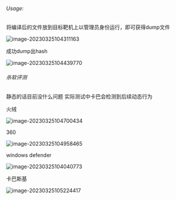 

###### Usage:

将编译后的文件放到目标靶机上以管理员身份运行，即可获得dump文件

![image-20230325104311163](C:\Users\87251\AppData\Roaming\Typora\typora-user-images\image-20230325104311163.png)

成功dump出hash

![image-20230325104439770](C:\Users\87251\AppData\Roaming\Typora\typora-user-images\image-20230325104439770.png)





###### 杀软评测

静态的话目前没什么问题 实际测试中卡巴会检测到后续动态行为

火绒

![image-20230325104700434](C:\Users\87251\AppData\Roaming\Typora\typora-user-images\image-20230325104700434.png)

360

![image-20230325104958465](C:\Users\87251\AppData\Roaming\Typora\typora-user-images\image-20230325104958465.png)



windows defender

![image-20230325104040773](C:\Users\87251\AppData\Roaming\Typora\typora-user-images\image-20230325104040773.png)

卡巴斯基

![image-20230325105224417](C:\Users\87251\AppData\Roaming\Typora\typora-user-images\image-20230325105224417.png)